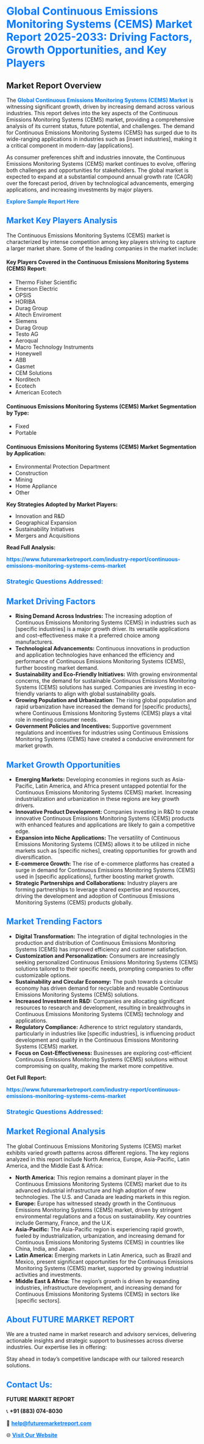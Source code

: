 <h1 style="color: #007BFF;">Global Continuous Emissions Monitoring Systems (CEMS) Market Report 2025-2033: Driving Factors, Growth Opportunities, and Key Players</h1>

<section id="overview">
<h2>Market Report Overview</h2>
<p>The <a href="https://www.futuremarketreport.com/industry-report/continuous-emissions-monitoring-systems-cems-market" style="color: #007BFF; text-decoration: none;"><strong>Global Continuous Emissions Monitoring Systems (CEMS) Market</strong></a> is witnessing significant growth, driven by increasing demand across various industries. This report delves into the key aspects of the Continuous Emissions Monitoring Systems (CEMS) market, providing a comprehensive analysis of its current status, future potential, and challenges. The demand for Continuous Emissions Monitoring Systems (CEMS) has surged due to its wide-ranging applications in industries such as [insert industries], making it a critical component in modern-day [applications].</p>
<p>As consumer preferences shift and industries innovate, the Continuous Emissions Monitoring Systems (CEMS) market continues to evolve, offering both challenges and opportunities for stakeholders. The global market is expected to expand at a substantial compound annual growth rate (CAGR) over the forecast period, driven by technological advancements, emerging applications, and increasing investments by major players.</p>
</section>

<section id="overview">
<p><a href="https://www.futuremarketreport.com/request-sample/reportId=83559" style="color: #007BFF; text-decoration: none;"><strong>Explore Sample Report Here</strong></a></p>
</section>

<section id="key-players">
<h2 style="color: #007BFF;">Market Key Players Analysis</h2>
<p>The Continuous Emissions Monitoring Systems (CEMS) market is characterized by intense competition among key players striving to capture a larger market share. Some of the leading companies in the market include:</p>
<h4>Key Players Covered in the Continuous Emissions Monitoring Systems (CEMS) Report:</h4>
<ul><li>Thermo Fisher Scientific</li><li>Emerson Electric</li><li>OPSIS</li><li>HORIBA</li><li>Durag Group</li><li>Altech Enviroment</li><li>Siemens</li><li>Durag Group</li><li>Testo AG</li><li>Aeroqual</li><li>Macro Technology Instruments</li><li>Honeywell</li><li>ABB</li><li>Gasmet</li><li>CEM Solutions</li><li>Norditech</li><li>Ecotech</li><li>American Ecotech</li></ul>
<h4>Continuous Emissions Monitoring Systems (CEMS) Market Segmentation by Type:</h4>
<ul><li>Fixed</li><li>Portable</li></ul>

<h4>Continuous Emissions Monitoring Systems (CEMS) Market Segmentation by Application:</h4>
<ul><li>Environmental Protection Department</li><li>Construction</li><li>Mining</li><li>Home Appliance</li><li>Other</li></ul>
<p><strong>Key Strategies Adopted by Market Players:</strong></p>
<ul>
<li>Innovation and R&D</li>
<li>Geographical Expansion</li>
<li>Sustainability Initiatives</li>
<li>Mergers and Acquisitions</li>
</ul>
</section>

<section>
<p><strong>Read Full Analysis: </strong></p><a href="https://www.futuremarketreport.com/industry-report/continuous-emissions-monitoring-systems-cems-market" style="color: #007BFF; text-decoration: none;"><strong>https://www.futuremarketreport.com/industry-report/continuous-emissions-monitoring-systems-cems-market</strong></a>
<h3 style="color: #007BFF;">Strategic Questions Addressed:</h3>
</section>

<section id="driving-factors">
<h2 style="color: #007BFF;">Market Driving Factors</h2>
<ul>
<li><strong>Rising Demand Across Industries:</strong> The increasing adoption of Continuous Emissions Monitoring Systems (CEMS) in industries such as [specific industries] is a major growth driver. Its versatile applications and cost-effectiveness make it a preferred choice among manufacturers.</li>
<li><strong>Technological Advancements:</strong> Continuous innovations in production and application technologies have enhanced the efficiency and performance of Continuous Emissions Monitoring Systems (CEMS), further boosting market demand.</li>
<li><strong>Sustainability and Eco-Friendly Initiatives:</strong> With growing environmental concerns, the demand for sustainable Continuous Emissions Monitoring Systems (CEMS) solutions has surged. Companies are investing in eco-friendly variants to align with global sustainability goals.</li>
<li><strong>Growing Population and Urbanization:</strong> The rising global population and rapid urbanization have increased the demand for [specific products], where Continuous Emissions Monitoring Systems (CEMS) plays a vital role in meeting consumer needs.</li>
<li><strong>Government Policies and Incentives:</strong> Supportive government regulations and incentives for industries using Continuous Emissions Monitoring Systems (CEMS) have created a conducive environment for market growth.</li>
</ul>
</section>

<section id="growth-opportunities">
<h2 style="color: #007BFF;">Market Growth Opportunities</h2>
<ul>
<li><strong>Emerging Markets:</strong> Developing economies in regions such as Asia-Pacific, Latin America, and Africa present untapped potential for the Continuous Emissions Monitoring Systems (CEMS) market. Increasing industrialization and urbanization in these regions are key growth drivers.</li>
<li><strong>Innovative Product Development:</strong> Companies investing in R&D to create innovative Continuous Emissions Monitoring Systems (CEMS) products with enhanced features and applications are likely to gain a competitive edge.</li>
<li><strong>Expansion into Niche Applications:</strong> The versatility of Continuous Emissions Monitoring Systems (CEMS) allows it to be utilized in niche markets such as [specific niches], creating opportunities for growth and diversification.</li>
<li><strong>E-commerce Growth:</strong> The rise of e-commerce platforms has created a surge in demand for Continuous Emissions Monitoring Systems (CEMS) used in [specific applications], further boosting market growth.</li>
<li><strong>Strategic Partnerships and Collaborations:</strong> Industry players are forming partnerships to leverage shared expertise and resources, driving the development and adoption of Continuous Emissions Monitoring Systems (CEMS) products globally.</li>
</ul>
</section>

<section id="trending-factors">
<h2 style="color: #007BFF;">Market Trending Factors</h2>
<ul>
<li><strong>Digital Transformation:</strong> The integration of digital technologies in the production and distribution of Continuous Emissions Monitoring Systems (CEMS) has improved efficiency and customer satisfaction.</li>
<li><strong>Customization and Personalization:</strong> Consumers are increasingly seeking personalized Continuous Emissions Monitoring Systems (CEMS) solutions tailored to their specific needs, prompting companies to offer customizable options.</li>
<li><strong>Sustainability and Circular Economy:</strong> The push towards a circular economy has driven demand for recyclable and reusable Continuous Emissions Monitoring Systems (CEMS) solutions.</li>
<li><strong>Increased Investment in R&D:</strong> Companies are allocating significant resources to research and development, resulting in breakthroughs in Continuous Emissions Monitoring Systems (CEMS) technology and applications.</li>
<li><strong>Regulatory Compliance:</strong> Adherence to strict regulatory standards, particularly in industries like [specific industries], is influencing product development and quality in the Continuous Emissions Monitoring Systems (CEMS) market.</li>
<li><strong>Focus on Cost-Effectiveness:</strong> Businesses are exploring cost-efficient Continuous Emissions Monitoring Systems (CEMS) solutions without compromising on quality, making the market more competitive.</li>
</ul>
</section>

<section>
<p><strong>Get Full Report: </strong></p><a href="https://www.futuremarketreport.com/industry-report/continuous-emissions-monitoring-systems-cems-market" style="color: #007BFF; text-decoration: none;"><strong>https://www.futuremarketreport.com/industry-report/continuous-emissions-monitoring-systems-cems-market</strong></a>
<h3 style="color: #007BFF;">Strategic Questions Addressed:</h3>
</section>


<section id="regional-analysis">
<h2 style="color: #007BFF;">Market Regional Analysis</h2>
<p>The global Continuous Emissions Monitoring Systems (CEMS) market exhibits varied growth patterns across different regions. The key regions analyzed in this report include North America, Europe, Asia-Pacific, Latin America, and the Middle East & Africa:</p>
<ul>
<li><strong>North America:</strong> This region remains a dominant player in the Continuous Emissions Monitoring Systems (CEMS) market due to its advanced industrial infrastructure and high adoption of new technologies. The U.S. and Canada are leading markets in this region.</li>
<li><strong>Europe:</strong> Europe has witnessed steady growth in the Continuous Emissions Monitoring Systems (CEMS) market, driven by stringent environmental regulations and a focus on sustainability. Key countries include Germany, France, and the U.K.</li>
<li><strong>Asia-Pacific:</strong> The Asia-Pacific region is experiencing rapid growth, fueled by industrialization, urbanization, and increasing demand for Continuous Emissions Monitoring Systems (CEMS) in countries like China, India, and Japan.</li>
<li><strong>Latin America:</strong> Emerging markets in Latin America, such as Brazil and Mexico, present significant opportunities for the Continuous Emissions Monitoring Systems (CEMS) market, supported by growing industrial activities and investments.</li>
<li><strong>Middle East & Africa:</strong> The region’s growth is driven by expanding industries, infrastructure development, and increasing demand for Continuous Emissions Monitoring Systems (CEMS) in sectors like [specific sectors].</li>
</ul>
</section>

<footer>
<h2 style="color: #007BFF;">About FUTURE MARKET REPORT</h2>
<p>We are a trusted name in market research and advisory services, delivering actionable insights and strategic support to businesses across diverse industries. Our expertise lies in offering:</p>

<p>Stay ahead in today’s competitive landscape with our tailored research solutions.</p>

<h2 style="color: #007BFF;">Contact Us:</h2>
<p><strong>FUTURE MARKET REPORT</strong></p>
<p>📞 <strong>+91 (883) 074-8030</strong></p>
<p>📧 <strong><a href="mailto:help@futuremarketreport.com" style="color: #007BFF;">help@futuremarketreport.com</a></strong></p>
<p>🌐 <strong><a href="https://www.futuremarketreport.com/" style="color: #007BFF;">Visit Our Website</a></strong></p>
</footer>
